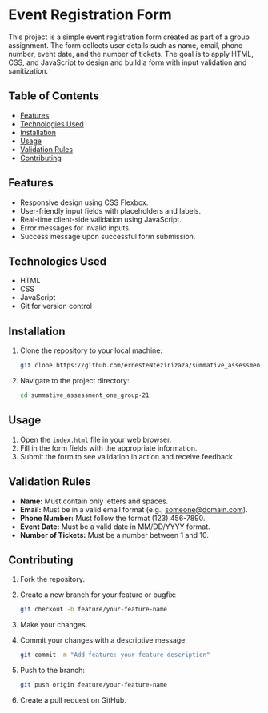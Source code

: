 # Event Registration Form

This project is a simple event registration form created as part of a group assignment. The form collects user details such as name, email, phone number, event date, and the number of tickets. The goal is to apply HTML, CSS, and JavaScript to design and build a form with input validation and sanitization.

## Table of Contents

- [Features](#features)
- [Technologies Used](#technologies-used)
- [Installation](#installation)
- [Usage](#usage)
- [Validation Rules](#validation-rules)
- [Contributing](#contributing)

## Features

- Responsive design using CSS Flexbox.
- User-friendly input fields with placeholders and labels.
- Real-time client-side validation using JavaScript.
- Error messages for invalid inputs.
- Success message upon successful form submission.

## Technologies Used

- HTML
- CSS
- JavaScript
- Git for version control

## Installation

1. Clone the repository to your local machine:

    ```bash
    git clone https://github.com/ernesteNtezirizaza/summative_assessment_one_group-21.git
    ```

2. Navigate to the project directory:

    ```bash
    cd summative_assessment_one_group-21
    ```

## Usage

1. Open the `index.html` file in your web browser.
2. Fill in the form fields with the appropriate information.
3. Submit the form to see validation in action and receive feedback.

## Validation Rules

- **Name:** Must contain only letters and spaces.
- **Email:** Must be in a valid email format (e.g., someone@domain.com).
- **Phone Number:** Must follow the format (123) 456-7890.
- **Event Date:** Must be a valid date in MM/DD/YYYY format.
- **Number of Tickets:** Must be a number between 1 and 10.


## Contributing

1. Fork the repository.
2. Create a new branch for your feature or bugfix:

    ```bash
    git checkout -b feature/your-feature-name
    ```

3. Make your changes.
4. Commit your changes with a descriptive message:

    ```bash
    git commit -m "Add feature: your feature description"
    ```

5. Push to the branch:

    ```bash
    git push origin feature/your-feature-name
    ```

6. Create a pull request on GitHub.
